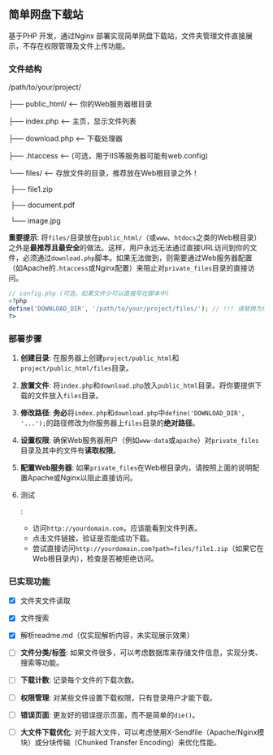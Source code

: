 ## 简单网盘下载站

基于PHP 开发，通过Nginx 部署实现简单网盘下载站，文件夹管理文件直接展示，不存在权限管理及文件上传功能。

### 文件结构

/path/to/your/project/

├── public_html/   <-- 你的Web服务器根目录

├── index.php         <-- 主页，显示文件列表

├── download.php      <-- 下载处理器

├── .htaccess         <-- (可选，用于IIS等服务器可能有web.config)

└── files/         <-- 存放文件的目录，推荐放在Web根目录之外！

​    ├── file1.zip

​    ├── document.pdf

​    └── image.jpg



   

**重要提示**: 将`files/`目录放在`public_html/`（或`www`、`htdocs`之类的Web根目录）之外是**最推荐且最安全**的做法。这样，用户永远无法通过直接URL访问到你的文件，必须通过`download.php`脚本。如果无法做到，则需要通过Web服务器配置（如Apache的`.htaccess`或Nginx配置）来阻止对`private_files`目录的直接访问。

```php
// config.php (可选，如果文件少可以直接写在脚本中)
<?php
define('DOWNLOAD_DIR', '/path/to/your/project/files/'); // !!! 请替换为你的实际文件路径，确保Web服务器用户有读取权限
?>
```

### 部署步骤

1. **创建目录**: 在服务器上创建`project/public_html`和`project/public_html/files`目录。

2. **放置文件**: 将`index.php`和`download.php`放入`public_html`目录。将你要提供下载的文件放入`files`目录。

3. **修改路径**: **务必**将`index.php`和`download.php`中`define('DOWNLOAD_DIR', '...');`的路径修改为你服务器上`files`目录的**绝对路径**。

4. **设置权限**: 确保Web服务器用户（例如`www-data`或`apache`）对`private_files`目录及其中的文件有**读取权限**。

5. **配置Web服务器**: 如果`private_files`在Web根目录内，请按照上面的说明配置Apache或Nginx以阻止直接访问。

6. 测试

   :

   - 访问`http://yourdomain.com`，应该能看到文件列表。
   - 点击文件链接，验证是否能成功下载。
   - 尝试直接访问`http://yourdomain.com?path=files/file1.zip`（如果它在Web根目录内），检查是否被拒绝访问。

### 已实现功能

- [x] 文件夹文件读取
- [x] 文件搜索
- [x] 解析readme.md（仅实现解析内容，未实现展示效果）
- [ ] **文件分类/标签**: 如果文件很多，可以考虑数据库来存储文件信息，实现分类、搜索等功能。
- [ ] **下载计数**: 记录每个文件的下载次数。
- [ ]  **权限管理**: 对某些文件设置下载权限，只有登录用户才能下载。
- [ ] **错误页面**: 更友好的错误提示页面，而不是简单的`die()`。
- [ ] **大文件下载优化**: 对于超大文件，可以考虑使用X-Sendfile（Apache/Nginx模块）或分块传输（Chunked Transfer Encoding）来优化性能。

